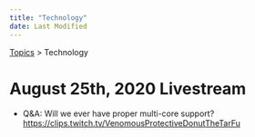 ```yaml
---
title: "Technology"
date: Last Modified
---
```

[Topics](../topics.md) > Technology

# August 25th, 2020 Livestream
* Q&A: Will we ever have proper multi-core support? https://clips.twitch.tv/VenomousProtectiveDonutTheTarFu
